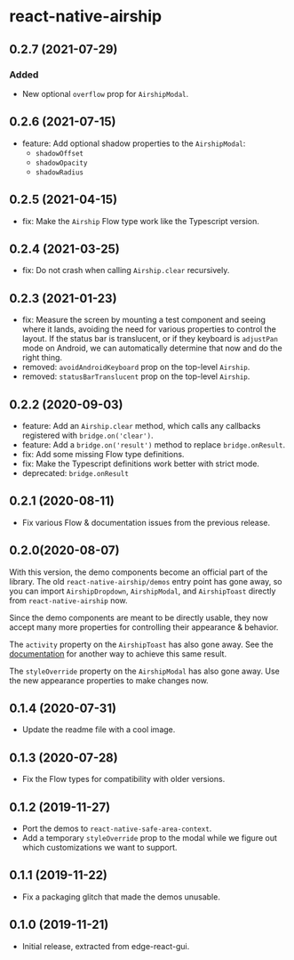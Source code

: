 # react-native-airship

## 0.2.7 (2021-07-29)

### Added

- New optional `overflow` prop for `AirshipModal`.

## 0.2.6 (2021-07-15)

- feature: Add optional shadow properties to the `AirshipModal`:
  - `shadowOffset`
  - `shadowOpacity`
  - `shadowRadius`

## 0.2.5 (2021-04-15)

- fix: Make the `Airship` Flow type work like the Typescript version.

## 0.2.4 (2021-03-25)

- fix: Do not crash when calling `Airship.clear` recursively.

## 0.2.3 (2021-01-23)

- fix: Measure the screen by mounting a test component and seeing where it lands, avoiding the need for various properties to control the layout. If the status bar is translucent, or if they keyboard is `adjustPan` mode on Android, we can automatically determine that now and do the right thing.
- removed: `avoidAndroidKeyboard` prop on the top-level `Airship`.
- removed: `statusBarTranslucent` prop on the top-level `Airship`.

## 0.2.2 (2020-09-03)

- feature: Add an `Airship.clear` method, which calls any callbacks registered with `bridge.on('clear')`.
- feature: Add a `bridge.on('result')` method to replace `bridge.onResult`.
- fix: Add some missing Flow type definitions.
- fix: Make the Typescript definitions work better with strict mode.
- deprecated: `bridge.onResult`

## 0.2.1 (2020-08-11)

- Fix various Flow & documentation issues from the previous release.

## 0.2.0(2020-08-07)

With this version, the demo components become an official part of the library. The old `react-native-airship/demos` entry point has gone away, so you can import `AirshipDropdown`, `AirshipModal`, and `AirshipToast` directly from `react-native-airship` now.

Since the demo components are meant to be directly usable, they now accept many more properties for controlling their appearance & behavior.

The `activity` property on the `AirshipToast` has also gone away. See the [documentation](./docs/toast.md) for another way to achieve this same result.

The `styleOverride` property on the `AirshipModal` has also gone away. Use the new appearance properties to make changes now.

## 0.1.4 (2020-07-31)

- Update the readme file with a cool image.

## 0.1.3 (2020-07-28)

- Fix the Flow types for compatibility with older versions.

## 0.1.2 (2019-11-27)

- Port the demos to `react-native-safe-area-context`.
- Add a temporary `styleOverride` prop to the modal while we figure out which customizations we want to support.

## 0.1.1 (2019-11-22)

- Fix a packaging glitch that made the demos unusable.

## 0.1.0 (2019-11-21)

- Initial release, extracted from edge-react-gui.
